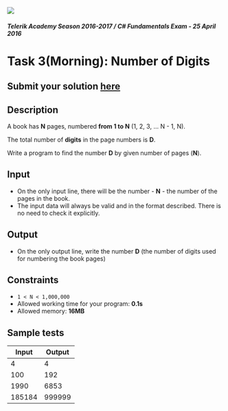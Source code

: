<img src="https://raw.githubusercontent.com/TelerikAcademy/Common/master/logos/telerik-header-logo.png" />

#### _Telerik Academy Season 2016-2017 / C# Fundamentals Exam - 25 April 2016_

# Task 3(Morning): Number of Digits

## Submit your solution [here](http://bgcoder.com/Contests/Practice/Register/336#2)

## Description

A book has **N** pages, numbered **from 1 to N** (1, 2, 3, ... N - 1, N).

The total number of **digits** in the page numbers is **D**.

Write a program to find the number **D** by given number of pages (**N**).

## Input

- On the only input line, there will be the number - **N** - the number of the pages in the book.
- The input data will always be valid and in the format described. There is no need to check it explicitly.

## Output

- On the only output line, write the number **D** (the number of digits used for numbering the book pages)

## Constraints

- `1 < N < 1,000,000`
- Allowed working time for your program: **0.1s**
- Allowed memory: **16MB**

## Sample tests

|  Input  |  Output  |
|---------|----------|
| 4       | 4        |
| 100     | 192      |
| 1990    | 6853     |
| 185184  | 999999   |
